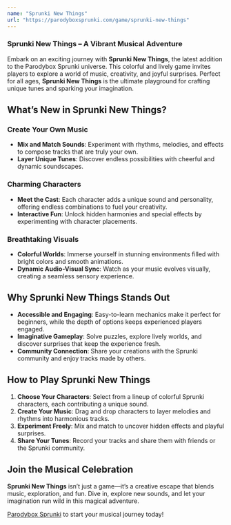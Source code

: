 ```yaml
---
name: "Sprunki New Things"
url: "https://parodyboxsprunki.com/game/sprunki-new-things"
---
```


### **Sprunki New Things** – A Vibrant Musical Adventure  

Embark on an exciting journey with **Sprunki New Things**, the latest addition to the Parodybox Sprunki universe. This colorful and lively game invites players to explore a world of music, creativity, and joyful surprises. Perfect for all ages, **Sprunki New Things** is the ultimate playground for crafting unique tunes and sparking your imagination.

## **What’s New in Sprunki New Things?**

### **Create Your Own Music**
- **Mix and Match Sounds**: Experiment with rhythms, melodies, and effects to compose tracks that are truly your own.  
- **Layer Unique Tunes**: Discover endless possibilities with cheerful and dynamic soundscapes.  

### **Charming Characters**
- **Meet the Cast**: Each character adds a unique sound and personality, offering endless combinations to fuel your creativity.  
- **Interactive Fun**: Unlock hidden harmonies and special effects by experimenting with character placements.  

### **Breathtaking Visuals**
- **Colorful Worlds**: Immerse yourself in stunning environments filled with bright colors and smooth animations.  
- **Dynamic Audio-Visual Sync**: Watch as your music evolves visually, creating a seamless sensory experience.

## **Why Sprunki New Things Stands Out**

- **Accessible and Engaging**: Easy-to-learn mechanics make it perfect for beginners, while the depth of options keeps experienced players engaged.  
- **Imaginative Gameplay**: Solve puzzles, explore lively worlds, and discover surprises that keep the experience fresh.  
- **Community Connection**: Share your creations with the Sprunki community and enjoy tracks made by others.  

## **How to Play Sprunki New Things**

1. **Choose Your Characters**: Select from a lineup of colorful Sprunki characters, each contributing a unique sound.  
2. **Create Your Music**: Drag and drop characters to layer melodies and rhythms into harmonious tracks.  
3. **Experiment Freely**: Mix and match to uncover hidden effects and playful surprises.  
4. **Share Your Tunes**: Record your tracks and share them with friends or the Sprunki community.  

## **Join the Musical Celebration**

**Sprunki New Things** isn’t just a game—it’s a creative escape that blends music, exploration, and fun. Dive in, explore new sounds, and let your imagination run wild in this magical adventure.

[Parodybox Sprunki](https://parodyboxsprunki.com/game/sprunki-new-things) to start your musical journey today!
